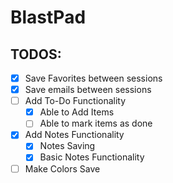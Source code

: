 # BlastPad

## TODOS:

- [x] Save Favorites between sessions
- [x] Save emails between sessions
- [ ] Add To-Do Functionality
    - [x] Able to Add Items
    - [ ] Able to mark items as done
- [X] Add Notes Functionality
    - [X] Notes Saving
    - [x] Basic Notes Functionality
- [ ] Make Colors Save
